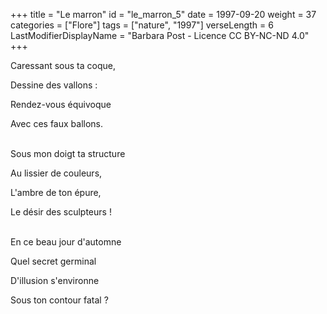 +++
title = "Le marron"
id = "le_marron_5"
date = 1997-09-20
weight = 37
categories = ["Flore"]
tags = ["nature", "1997"]
verseLength = 6
LastModifierDisplayName = "Barbara Post - Licence CC BY-NC-ND 4.0"
+++

Caressant sous ta coque,

Dessine des vallons :

Rendez-vous équivoque

Avec ces faux ballons.

 \
Sous mon doigt ta structure

Au lissier de couleurs,

L'ambre de ton épure,

Le désir des sculpteurs !

 \
En ce beau jour d'automne

Quel secret germinal

D'illusion s'environne

Sous ton contour fatal ?
